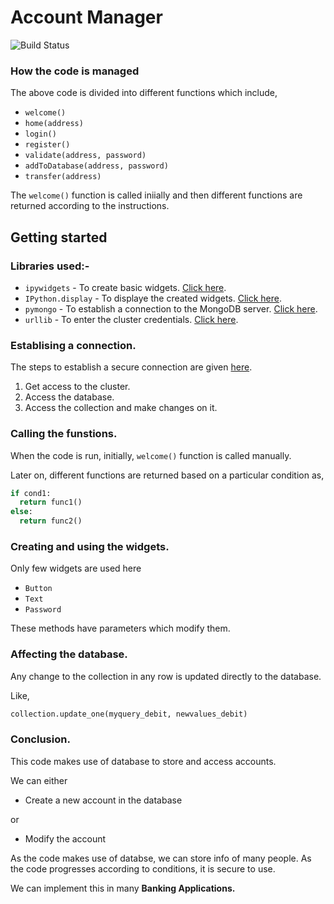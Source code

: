 # Account Manager

![Build Status](https://travis-ci.org/Nitin1901/Account-manger.svg?branch=master)

### How the code is managed

The above code is divided into different functions which include,
+ `welcome()`
+ `home(address)`
+ `login()`
+ `register()`
+ `validate(address, password)`
+ `addToDatabase(address, password)`
+ `transfer(address)`

The `welcome()` function is called iniially and then different functions are returned according to the instructions.

## Getting started 

### Libraries used:-
+ `ipywidgets` - To create basic widgets. [Click here](https://ipywidgets.readthedocs.io/en/latest/).
+ `IPython.display` - To displaye the created widgets. [Click here](https://ipython.org/ipython-doc/dev/api/generated/IPython.display.html).
+ `pymongo` - To establish a connection to the MongoDB server. [Click here](https://github.com/Nitin1901/MongoDB-cheatsheat).
+ `urllib` - To enter the cluster credentials. [Click here](https://docs.python.org/3/library/urllib.html).

### Establising a connection.
The steps to establish a secure connection are given [here](https://github.com/Nitin1901/MongoDB-cheatsheat).
1) Get access to the cluster.
2) Access the database.
3) Access the collection and make changes on it.

### Calling the funstions.
When the code is run, initially, `welcome()` function is called manually.

Later on, different functions are returned based on a particular condition as, 
```python
if cond1:
  return func1()
else:
  return func2()
```

### Creating and using the widgets.
Only few widgets are used here
+ `Button`
+ `Text`
+ `Password`

These methods have parameters which modify them.

### Affecting the database.
Any change to the collection in any row is updated directly to the database.

Like,
```python
collection.update_one(myquery_debit, newvalues_debit)
```

### Conclusion.
This code makes use of database to store and access accounts.

We can either 
+ Create a new account in the database

or
+ Modify the account

As the code makes use of databse, we can store info of many people.
As the code progresses according to conditions, it is secure to use.

We can implement this in many __Banking Applications.__



